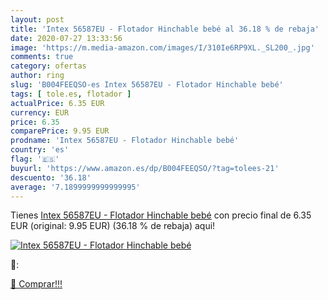 ```yaml
---
layout: post
title: 'Intex 56587EU - Flotador Hinchable bebé al 36.18 % de rebaja'
date: 2020-07-27 13:33:56
image: 'https://m.media-amazon.com/images/I/310Ie6RP9XL._SL200_.jpg'
comments: true
category: ofertas
author: ring
slug: 'B004FEEQSO-es Intex 56587EU - Flotador Hinchable bebé'
tags: [ tole.es, flotador ]
actualPrice: 6.35 EUR
currency: EUR
price: 6.35
comparePrice: 9.95 EUR
prodname: 'Intex 56587EU - Flotador Hinchable bebé'
country: 'es'
flag: '🇪🇸'
buyurl: 'https://www.amazon.es/dp/B004FEEQSO/?tag=tolees-21'
descuento: '36.18'
average: '7.1899999999999995'
---
```


Tienes [Intex 56587EU - Flotador Hinchable bebé](https://www.amazon.es/dp/B004FEEQSO/?tag=tolees-21) con precio final de  6.35 EUR (original: 9.95 EUR) (36.18 %  de rebaja) aqui!

[![Intex 56587EU - Flotador Hinchable bebé](https://m.media-amazon.com/images/I/310Ie6RP9XL._SL200_.jpg)](https://www.amazon.es/dp/B004FEEQSO/?tag=tolees-21)

🔎:


[🛒 Comprar!!!](https://www.amazon.es/dp/B004FEEQSO/?tag=tolees-21)
